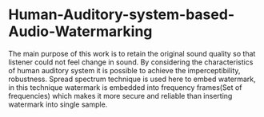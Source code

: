 # Human-Auditory-system-based-Audio-Watermarking
The main purpose of this work is to retain the original sound quality so that listener could not feel change in sound.
By considering the characteristics of human auditory system it is possible to achieve the
imperceptibility, robustness. 
Spread spectrum technique is used here to embed watermark, in this technique watermark is
embedded into frequency frames(Set of frequencies) which makes it more secure and reliable
than inserting watermark into single sample.
